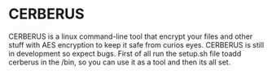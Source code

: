 # CERBERUS
CERBERUS is a linux command-line tool that encrypt your files and other stuff with AES encryption to keep it safe from curios eyes. CERBERUS is still in development so expect bugs. First of all run the setup.sh file toadd cerberus in the /bin, so you can use it as a tool and then its all set.
